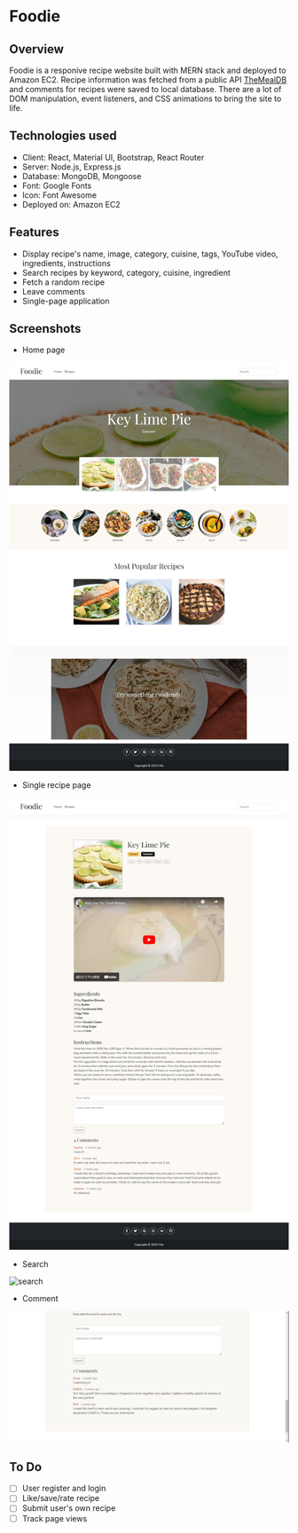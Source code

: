 # Foodie
## Overview
Foodie is a responive recipe website built with MERN stack and deployed to Amazon EC2. Recipe information was fetched from a public API [TheMealDB](https://www.themealdb.com/) and comments for recipes were saved to local database. There are a lot of DOM manipulation, event listeners, and CSS animations to bring the site to life.

## Technologies used
* Client: React, Material UI, Bootstrap, React Router
* Server: Node.js, Express.js
* Database: MongoDB, Mongoose
* Font: Google Fonts
* Icon: Font Awesome
* Deployed on: Amazon EC2

## Features
* Display recipe's name, image, category, cuisine, tags, YouTube video, ingredients, instructions
* Search recipes by keyword, category, cuisine, ingredient
* Fetch a random recipe
* Leave comments
* Single-page application

## Screenshots
* Home page

![home](/screenshots/home.png)
* Single recipe page

![detail](/screenshots/detail.png)
* Search

![search](/screenshots/search.gif)
* Comment

![comment](/screenshots/comment.gif)

## To Do
- [ ] User register and login
- [ ] Like/save/rate recipe
- [ ] Submit user's own recipe
- [ ] Track page views
